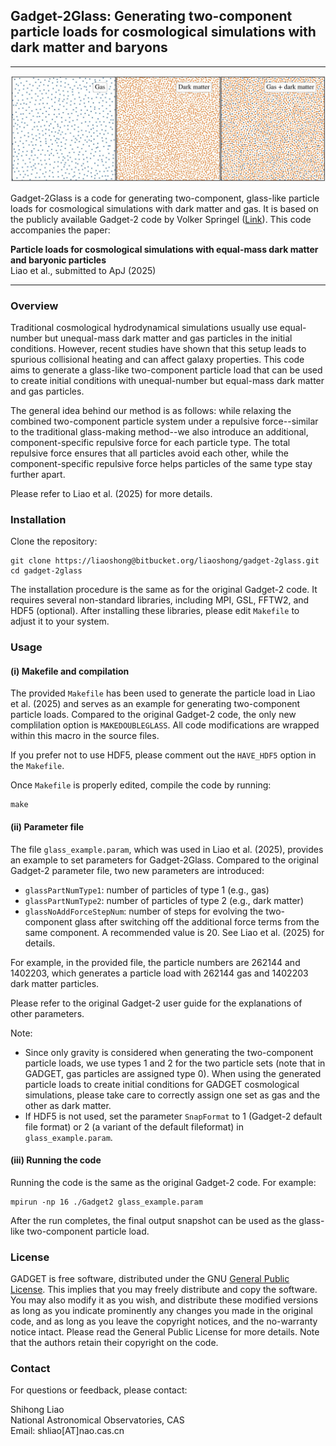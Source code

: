 ## Gadget-2Glass: Generating two-component particle loads for cosmological simulations with dark matter and baryons

---

![](img/top.jpg)

Gadget-2Glass is a code for generating two-component, glass-like particle loads for cosmological simulations with dark matter and gas. It is based on the publicly available Gadget-2 code by Volker Springel ([Link](https://wwwmpa.mpa-garching.mpg.de/gadget/)). This code accompanies the paper:

**Particle loads for cosmological simulations with equal-mass dark matter and baryonic particles**  
Liao et al., submitted to ApJ (2025) 

---

### Overview

Traditional cosmological hydrodynamical simulations usually use equal-number but unequal-mass dark matter and gas particles in the initial conditions. However, recent studies have shown that this setup leads to spurious collisional heating and can affect galaxy properties. This code aims to generate a glass-like two-component particle load that can be used to create initial conditions with unequal-number but equal-mass dark matter and gas particles.

The general idea behind our method is as follows: while relaxing the combined two-component particle system under a repulsive force--similar to the traditional glass-making method--we also introduce an additional, component-specific repulsive force for each particle type. The total repulsive force ensures that all particles avoid each other, while the component-specific repulsive force helps particles of the same type stay further apart.

Please refer to Liao et al. (2025) for more details.

### Installation

Clone the repository:
```
git clone https://liaoshong@bitbucket.org/liaoshong/gadget-2glass.git
cd gadget-2glass
```

The installation procedure is the same as for the original Gadget-2 code. It requires several non-standard libraries, including MPI, GSL, FFTW2, and HDF5 (optional). After installing these libraries, please edit ```Makefile``` to adjust it to your system.

### Usage

#### (i) Makefile and compilation

The provided ```Makefile``` has been used to generate the particle load in Liao et al. (2025) and serves as an example for generating two-component particle loads. Compared to the original Gadget-2 code, the only new complilation option is ```MAKEDOUBLEGLASS```. All code modifications are wrapped within this macro in the source files. 

If you prefer not to use HDF5, please comment out the ```HAVE_HDF5``` option in the ```Makefile```.

Once ```Makefile``` is properly edited, compile the code by running:
```
make
```

#### (ii) Parameter file

The file ```glass_example.param```, which was used in Liao et al. (2025), provides an example to set parameters for Gadget-2Glass. Compared to the original Gadget-2 parameter file, two new parameters are introduced:

* ```glassPartNumType1```: number of particles of type 1 (e.g., gas)
* ```glassPartNumType2```: number of particles of type 2 (e.g., dark matter)
* ```glassNoAddForceStepNum```: number of steps for evolving the two-component glass after switching off the additional force terms from the same component. A recommended value is 20. See Liao et al. (2025) for details.

For example, in the provided file, the particle numbers are 262144 and 1402203, which generates a particle load with 262144 gas and 1402203 dark matter particles.

Please refer to the original Gadget-2 user guide for the explanations of other parameters.

Note:

* Since only gravity is considered when generating the two-component particle loads, we use types 1 and 2 for the two particle sets (note that in GADGET, gas particles are assigned type 0). When using the generated particle loads to create initial conditions for GADGET cosmological simulations, please take care to correctly assign one set as gas and the other as dark matter.
* If HDF5 is not used, set the parameter ```SnapFormat``` to 1 (Gadget-2 default file format) or 2 (a variant of the default fileformat) in ```glass_example.param```.

#### (iii) Running the code

Running the code is the same as the original Gadget-2 code. For example:
```
mpirun -np 16 ./Gadget2 glass_example.param
```

After the run completes, the final output snapshot can be used as the glass-like two-component particle load.

### License

GADGET is free software, distributed under the GNU [General Public License](https://www.gnu.org/licenses/gpl-3.0.html). This implies that you may freely distribute and copy the software. You may also modify it as you wish, and distribute these modified versions as long as you indicate prominently any changes you made in the original code, and as long as you leave the copyright notices, and the no-warranty notice intact. Please read the General Public License for more details. Note that the authors retain their copyright on the code.

### Contact

For questions or feedback, please contact:

Shihong Liao  
National Astronomical Observatories, CAS  
Email: shliao[AT]nao.cas.cn
